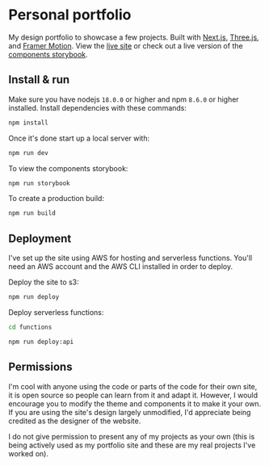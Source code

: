 # Personal portfolio

My design portfolio to showcase a few projects. Built with [Next.js](https://nextjs.org/), [Three.js](https://threejs.org/), and [Framer Motion](https://www.framer.com/motion/). View the [live site](https://AryanSh.com) or check out a live version of the [components storybook](https://storybook.hamishw.com).

## Install & run

Make sure you have nodejs `18.0.0` or higher and npm `8.6.0` or higher installed. Install dependencies with these commands:

```bash
npm install
```

Once it's done start up a local server with:

```bash
npm run dev
```

To view the components storybook:

```bash
npm run storybook
```

To create a production build:

```bash
npm run build
```

## Deployment

I've set up the site using AWS for hosting and serverless functions. You'll need an AWS account and the AWS CLI installed in order to deploy.

Deploy the site to s3:

```bash
npm run deploy
```

Deploy serverless functions:

```bash
cd functions
```

```bash
npm run deploy:api
```

## Permissions

I'm cool with anyone using the code or parts of the code for their own site, it is open source so people can learn from it and adapt it. However, I would encourage you to modify the theme and components it to make it your own. If you are using the site's design largely unmodified, I'd appreciate being credited as the designer of the website.

I do not give permission to present any of my projects as your own (this is being actively used as my portfolio site and these are my real projects I've worked on).

<!-- ## FAQs

<details>
  <summary>How do I change the color on the <code>DisplacementSphere</code> (blobby rotating thing in the background).</summary>

  You'll need to edit the fragment shader. [Check out this issue for more details](https://github.com/Aryansharma9917/portfolio/issues/19#issuecomment-870996615).
</details>

<details>
  <summary>How do I get the contact form to work?</summary>

  It's set up using a serverless function with AWS Lambda. You'll need to set up an AWS account and deploy the function. [Refer to this issue for more details](https://github.com/Aryansharma9917/portfolio/issues/21#issuecomment-958727113).
</details> -->
